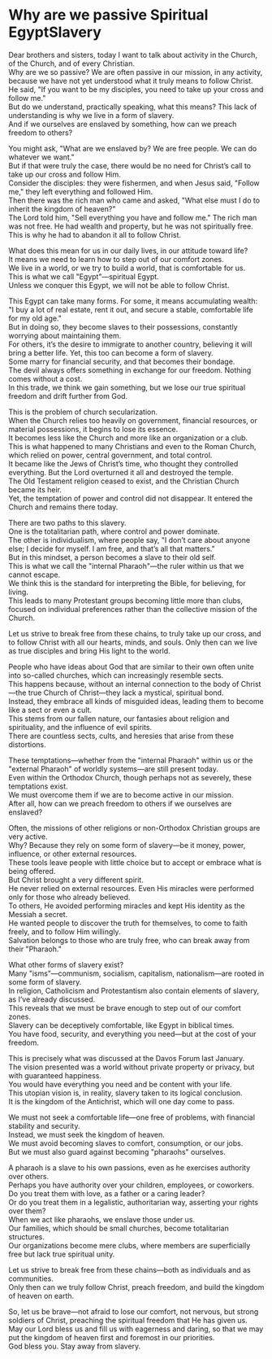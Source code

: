# Why are we passive Spiritual EgyptSlavery

Dear brothers and sisters, today I want to talk about activity in the Church, of the Church, and of every Christian.  
Why are we so passive? We are often passive in our mission, in any activity, because we have not yet understood what it truly means to follow Christ.  
He said, "If you want to be my disciples, you need to take up your cross and follow me."  
But do we understand, practically speaking, what this means? This lack of understanding is why we live in a form of slavery.  
And if we ourselves are enslaved by something, how can we preach freedom to others?  

You might ask, "What are we enslaved by? We are free people. We can do whatever we want."  
But if that were truly the case, there would be no need for Christ’s call to take up our cross and follow Him.  
Consider the disciples: they were fishermen, and when Jesus said, "Follow me," they left everything and followed Him.  
Then there was the rich man who came and asked, "What else must I do to inherit the kingdom of heaven?"  
The Lord told him, "Sell everything you have and follow me." The rich man was not free. He had wealth and property, but he was not spiritually free. This is why he had to abandon it all to follow Christ.  

What does this mean for us in our daily lives, in our attitude toward life?  
It means we need to learn how to step out of our comfort zones.  
We live in a world, or we try to build a world, that is comfortable for us.  
This is what we call "Egypt"—spiritual Egypt.  
Unless we conquer this Egypt, we will not be able to follow Christ.  

This Egypt can take many forms. For some, it means accumulating wealth: "I buy a lot of real estate, rent it out, and secure a stable, comfortable life for my old age."  
But in doing so, they become slaves to their possessions, constantly worrying about maintaining them.  
For others, it’s the desire to immigrate to another country, believing it will bring a better life. Yet, this too can become a form of slavery.  
Some marry for financial security, and that becomes their bondage.  
The devil always offers something in exchange for our freedom. Nothing comes without a cost.  
In this trade, we think we gain something, but we lose our true spiritual freedom and drift further from God.  

This is the problem of church secularization.  
When the Church relies too heavily on government, financial resources, or material possessions, it begins to lose its essence.  
It becomes less like the Church and more like an organization or a club.  
This is what happened to many Christians and even to the Roman Church, which relied on power, central government, and total control.  
It became like the Jews of Christ’s time, who thought they controlled everything. But the Lord overturned it all and destroyed the temple.  
The Old Testament religion ceased to exist, and the Christian Church became its heir.  
Yet, the temptation of power and control did not disappear. It entered the Church and remains there today.  

There are two paths to this slavery.  
One is the totalitarian path, where control and power dominate.  
The other is individualism, where people say, "I don’t care about anyone else; I decide for myself. I am free, and that’s all that matters."  
But in this mindset, a person becomes a slave to their old self.  
This is what we call the "internal Pharaoh"—the ruler within us that we cannot escape.  
We think this is the standard for interpreting the Bible, for believing, for living.  
This leads to many Protestant groups becoming little more than clubs, focused on individual preferences rather than the collective mission of the Church.  

Let us strive to break free from these chains, to truly take up our cross, and to follow Christ with all our hearts, minds, and souls. Only then can we live as true disciples and bring His light to the world.

People who have ideas about God that are similar to their own often unite into so-called churches, which can increasingly resemble sects.  
This happens because, without an internal connection to the body of Christ—the true Church of Christ—they lack a mystical, spiritual bond.  
Instead, they embrace all kinds of misguided ideas, leading them to become like a sect or even a cult.  
This stems from our fallen nature, our fantasies about religion and spirituality, and the influence of evil spirits.  
There are countless sects, cults, and heresies that arise from these distortions.  

These temptations—whether from the "internal Pharaoh" within us or the "external Pharaoh" of worldly systems—are still present today.  
Even within the Orthodox Church, though perhaps not as severely, these temptations exist.  
We must overcome them if we are to become active in our mission.  
After all, how can we preach freedom to others if we ourselves are enslaved?  

Often, the missions of other religions or non-Orthodox Christian groups are very active.  
Why? Because they rely on some form of slavery—be it money, power, influence, or other external resources.  
These tools leave people with little choice but to accept or embrace what is being offered.  
But Christ brought a very different spirit.  
He never relied on external resources. Even His miracles were performed only for those who already believed.  
To others, He avoided performing miracles and kept His identity as the Messiah a secret.  
He wanted people to discover the truth for themselves, to come to faith freely, and to follow Him willingly.  
Salvation belongs to those who are truly free, who can break away from their "Pharaoh."  

What other forms of slavery exist?  
Many "isms"—communism, socialism, capitalism, nationalism—are rooted in some form of slavery.  
In religion, Catholicism and Protestantism also contain elements of slavery, as I’ve already discussed.  
This reveals that we must be brave enough to step out of our comfort zones.  
Slavery can be deceptively comfortable, like Egypt in biblical times.  
You have food, security, and everything you need—but at the cost of your freedom.  

This is precisely what was discussed at the Davos Forum last January.  
The vision presented was a world without private property or privacy, but with guaranteed happiness.  
You would have everything you need and be content with your life.  
This utopian vision is, in reality, slavery taken to its logical conclusion.  
It is the kingdom of the Antichrist, which will one day come to pass.  

We must not seek a comfortable life—one free of problems, with financial stability and security.  
Instead, we must seek the kingdom of heaven.  
We must avoid becoming slaves to comfort, consumption, or our jobs.  
But we must also guard against becoming "pharaohs" ourselves.  

A pharaoh is a slave to his own passions, even as he exercises authority over others.  
Perhaps you have authority over your children, employees, or coworkers.  
Do you treat them with love, as a father or a caring leader?  
Or do you treat them in a legalistic, authoritarian way, asserting your rights over them?  
When we act like pharaohs, we enslave those under us.  
Our families, which should be small churches, become totalitarian structures.  
Our organizations become mere clubs, where members are superficially free but lack true spiritual unity.  

Let us strive to break free from these chains—both as individuals and as communities.  
Only then can we truly follow Christ, preach freedom, and build the kingdom of heaven on earth.

So, let us be brave—not afraid to lose our comfort, not nervous, but strong soldiers of Christ, preaching the spiritual freedom that He has given us.  
May our Lord bless us and fill us with eagerness and daring, so that we may put the kingdom of heaven first and foremost in our priorities.  
God bless you. Stay away from slavery.


